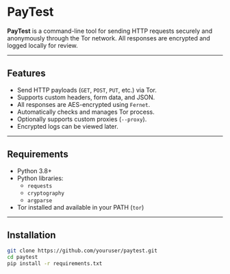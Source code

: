 # PayTest

**PayTest** is a command-line tool for sending HTTP requests securely and anonymously through the Tor network. All responses are encrypted and logged locally for review.

---

## Features

- Send HTTP payloads (`GET`, `POST`, `PUT`, etc.) via Tor.
- Supports custom headers, form data, and JSON.
- All responses are AES-encrypted using `Fernet`.
- Automatically checks and manages Tor process.
- Optionally supports custom proxies (`--proxy`).
- Encrypted logs can be viewed later.

---

## Requirements

- Python 3.8+
- Python libraries:
  - `requests`
  - `cryptography`
  - `argparse`
- Tor installed and available in your PATH (`tor`)

---

## Installation

```bash
git clone https://github.com/youruser/paytest.git
cd paytest
pip install -r requirements.txt
